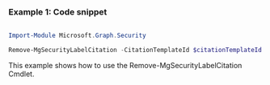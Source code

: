 ### Example 1: Code snippet

```powershell

Import-Module Microsoft.Graph.Security

Remove-MgSecurityLabelCitation -CitationTemplateId $citationTemplateId

```
This example shows how to use the Remove-MgSecurityLabelCitation Cmdlet.

